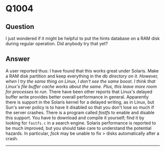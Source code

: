 Q1004
=====

Question
--------

I just wondered if it might be helpful to put the hints database on a
RAM disk during regular operation. Did anybody try that yet?

Answer
------

A user reported thus:  I have found that this works great under Solaris. Make a RAM disk partition and keep everything in the  db *directory on it. However, when I try the same thing on Linux, I don't see the same boost. I think that Linux's file buffer cache works about the same. Plus, this leave more room for processes to run.* There have been other reports that Linux's delayed buffer write provides better overall performance in general. Apparently there is support in the Solaris kernel for a delayed writing, as in Linux, but Sun's server policy is to have it disabled so that you don't lose so much if the server crashes. There is a program called *fastfs* to enable and disable this support. You have to download and compile it yourself; find it by looking for `fastfs.c` in a search engine. Solaris performance is reported to be much improved, but you should take care to understand the potential hazards. In particular, *fsck* may be unable to  fix > disks automatically after a crash.

* * * * *
